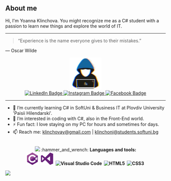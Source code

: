 ## About me

Hi, I'm Yoanna Klinchova. You might recognize me as a C# student with a passion to learn new things and explore the world of IT.


---
> “Experience is the name everyone gives to their mistakes.” 

— Oscar Wilde

<div id="header" align="center">
  <picture><img src = "https://github.com/0xAbdulKhalid/0xAbdulKhalid/raw/main/assets/mdImages/about_me.gif" width = 100px></picture>
</div>

<div id="badges" align="center">
  <a href="https://www.linkedin.com/yoanna-klinchova-96118927a/">
    <img src="https://img.shields.io/badge/LinkedIn-blue?style=for-the-badge&logo=linkedin&logoColor=white" alt="LinkedIn Badge"/>
  </a>
  <a href="https://www.instagram.com/klinchoni/">
    <img src="https://img.shields.io/badge/Instagram-purple?style=for-the-badge&logo=instagram&logoColor=white" alt="Instagram Badge"/>
  </a>
   <a href="https://www.facebook.com/yoannaklinchova/">
    <img src="https://img.shields.io/badge/Facebook-blue?style=for-the-badge&logo=facebook&logoColor=white" alt="Facebook Badge"/>
  </a>
  
</div>

--- 


- 🌱 I’m currently learning C# in SoftUni & Business IT at Plovdiv University 'Paisii Hilendarski'.
- 👀 I’m interested in coding with C#, also in the Front-End world.
- ⚡ Fun fact: I love staying on my PC for hours and sometimes for days.
- 📫 Reach me: klinchovay@gmail.com | klinchoni@students.softuni.bg
  
  
<div align="center">
<br>
<img src="https://user-images.githubusercontent.com/73097560/115834477-dbab4500-a447-11eb-908a-139a6edaec5c.gif">
:hammer_and_wrench: <strong>Languages and tools:<strong/>
<br>
  <img src="https://github.com/devicons/devicon/blob/master/icons/csharp/csharp-original.svg" title="Csharp" alt="Csharp" width="40" height="40"/>&nbsp;
  <img src="https://github.com/devicons/devicon/blob/master/icons/visualstudio/visualstudio-plain.svg" title="Visual Studio" alt="Visual Studio" width="40" height="40"/>&nbsp;
  <img src="https://cdn.cdnlogo.com/logos/v/82/visual-studio-code.svg" title="Visual Studio Code" alt="Visual Studio Code" width="40" height="40"/>&nbsp;
  <img src="https://cdn.cdnlogo.com/logos/h/84/html.svg" title="HTML5" alt="HTML5" width="40" height="40"/>&nbsp;
  <img src="https://upload.wikimedia.org/wikipedia/commons/thumb/6/62/CSS3_logo.svg/800px-CSS3_logo.svg.png" title="CSS3" alt="CSS3" width="40" height="40"/>&nbsp;
</div>

<img src="https://user-images.githubusercontent.com/73097560/115834477-dbab4500-a447-11eb-908a-139a6edaec5c.gif"><br>
<!--
**klinchoni/klinchoni** is a ✨ _special_ ✨ repository because its `README.md` (this file) appears on your GitHub profile.
-->
